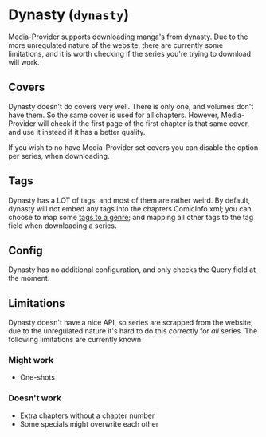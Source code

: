 # Dynasty (`dynasty`)

Media-Provider supports downloading manga's from dynasty. Due to the more unregulated nature of the website,
there are currently some limitations, and it is worth checking if the series you're trying to download will work. 

## Covers

Dynasty doesn't do covers very well. There is only one, and volumes don't have them. So the same cover is used
for all chapters. However, Media-Provider will check if the first page of the first chapter is that same cover,
and use it instead if it has a better quality.

If you wish to no have Media-Provider set covers you can disable the option per series, when downloading.

## Tags

Dynasty has a LOT of tags, and most of them are rather weird. By default, dynasty will not embed
any tags into the chapters ComicInfo.xml; you can choose to map some [tags to a genre](./preferences); and
mapping all other tags to the tag field when downloading a series. 

## Config
Dynasty has no additional configuration, and only checks the Query field at the moment.

## Limitations

Dynasty doesn't have a nice API, so series are scrapped from the website; due to the unregulated nature
it's hard to do this correctly for *all* series. The following limitations are currently known

### Might work
- One-shots

### Doesn't work
- Extra chapters without a chapter number
- Some specials might overwrite each other